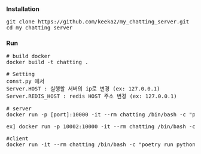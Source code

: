 ### Installation
<pre>
git clone https://github.com/keeka2/my_chatting_server.git
cd my_chatting_server
</pre>
### Run
<pre>
# build docker
docker build -t chatting .

# Setting
const.py 에서
Server.HOST : 실행할 서버의 ip로 변경 (ex: 127.0.0.1)
Server.REDIS_HOST : redis HOST 주소 변경 (ex: 127.0.0.1)

# server
docker run -p [port]:10000 -it --rm chatting /bin/bash -c "poetry run python server_web_socket.py port=[port]" 

ex] docker run -p 10002:10000 -it --rm chatting /bin/bash -c "poetry run python server_web_socket.py port=10002"

#client
docker run -it --rm chatting /bin/bash -c "poetry run python client_web_socket.py"
</pre>
